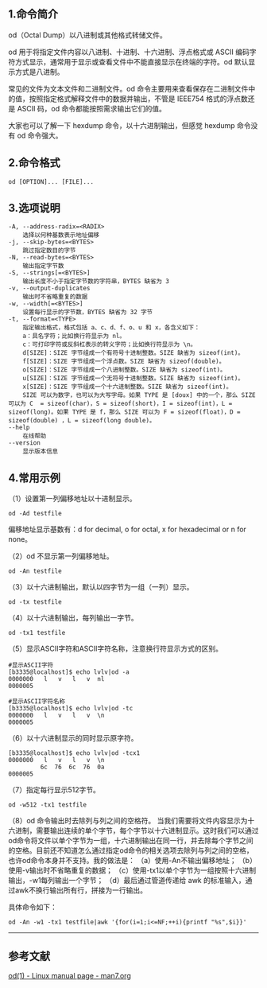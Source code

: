 ## 1.命令简介
od（Octal Dump）以八进制或其他格式转储文件。

od 用于将指定文件内容以八进制、十进制、十六进制、浮点格式或 ASCII 编码字符方式显示，通常用于显示或查看文件中不能直接显示在终端的字符。od 默认显示方式是八进制。

常见的文件为文本文件和二进制文件。od 命令主要用来查看保存在二进制文件中的值，按照指定格式解释文件中的数据并输出，不管是 IEEE754 格式的浮点数还是 ASCII 码，od 命令都能按照需求输出它们的值。

大家也可以了解一下 hexdump 命令，以十六进制输出，但感觉 hexdump 命令没有 od 命令强大。

## 2.命令格式
```
od [OPTION]... [FILE]...
```

## 3.选项说明
```
-A, --address-radix=<RADIX>
	选择以何种基数表示地址偏移
-j, --skip-bytes=<BYTES>
	跳过指定数目的字节
-N, --read-bytes=<BYTES>
	输出指定字节数
-S, --strings[=<BYTES>]
	输出长度不小于指定字节数的字符串，BYTES 缺省为 3
-v, --output-duplicates
	输出时不省略重复的数据
-w, --width[=<BYTES>]
	设置每行显示的字节数，BYTES 缺省为 32 字节
-t, --format=<TYPE>
	指定输出格式，格式包括 a、c、d、f、o、u 和 x，各含义如下：
  	a：具名字符；比如换行符显示为 nl。
  	c：可打印字符或反斜杠表示的转义字符；比如换行符显示为 \n。
 	d[SIZE]：SIZE 字节组成一个有符号十进制整数。SIZE 缺省为 sizeof(int)。
 	f[SIZE]：SIZE 字节组成一个浮点数。SIZE 缺省为 sizeof(double)。
  	o[SIZE]：SIZE 字节组成一个八进制整数。SIZE 缺省为 sizeof(int)。
  	u[SIZE]：SIZE 字节组成一个无符号十进制整数。SIZE 缺省为 sizeof(int)。
  	x[SIZE]：SIZE 字节组成一个十六进制整数。SIZE 缺省为 sizeof(int)。
  	SIZE 可以为数字，也可以为大写字母。如果 TYPE 是 [doux] 中的一个，那么 SIZE 可以为 C  = sizeof(char)，S = sizeof(short)，I = sizeof(int)，L = sizeof(long)。如果 TYPE 是 f，那么 SIZE 可以为 F = sizeof(float)，D = sizeof(double) ，L = sizeof(long double)。
--help
	在线帮助
--version
	显示版本信息
```

## 4.常用示例 
（1）设置第一列偏移地址以十进制显示。
```
od -Ad testfile
```
偏移地址显示基数有：d for decimal, o for octal, x for hexadecimal or n for none。

（2）od 不显示第一列偏移地址。
```
od -An testfile
```
（3）以十六进制输出，默认以四字节为一组（一列）显示。
```
od -tx testfile
```
（4）以十六进制输出，每列输出一字节。
```
od -tx1 testfile
```
（5）显示ASCII字符和ASCII字符名称，注意换行符显示方式的区别。
```
#显示ASCII字符
[b3335@localhost]$ echo lvlv|od -a
0000000   l   v   l   v  nl
0000005

#显示ASCII字符名称
[b3335@localhost]$ echo lvlv|od -tc
0000000   l   v   l   v  \n
0000005
```
（6）以十六进制显示的同时显示原字符。
```
[b3335@localhost]$ echo lvlv|od -tcx1
0000000   l   v   l   v  \n
         6c  76  6c  76  0a
0000005
```
（7）指定每行显示512字节。
```
od -w512 -tx1 testfile
```
（8）od 命令输出时去除列与列之间的空格符。 
当我们需要将文件内容显示为十六进制，需要输出连续的单个字节，每个字节以十六进制显示。这时我们可以通过od命令将文件以单个字节为一组，十六进制输出在同一行，并去除每个字节之间的空格。目前还不知道怎么通过指定od命令的相关选项去除列与列之间的空格，也许od命令本身并不支持。我的做法是： 
（a）使用-An不输出偏移地址； 
（b）使用-v输出时不省略重复的数据； 
（c）使用-tx1以单个字节为一组按照十六进制输出，-w1每列输出一个字节； 
（d）最后通过管道传递给 awk 的标准输入，通过awk不换行输出所有行，拼接为一行输出。

具体命令如下：
```
od -An -w1 -tx1 testfile|awk '{for(i=1;i<=NF;++i){printf "%s",$i}}'
```

---
## 参考文献
[od(1) - Linux manual page - man7.org](https://man7.org/linux/man-pages/man1/od.1.html)

<Vssue title="od" />